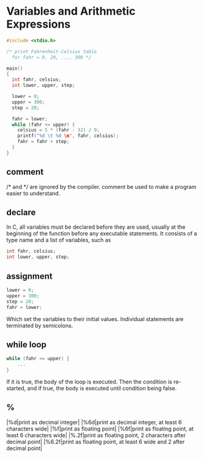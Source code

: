 # Variables and Arithmetic Expressions

```c
#include <stdio.h>

/* print Fahrenheit-Celsius table
  for fahr = 0, 20, ..., 300 */

main()
{
  int fahr, celsius;
  int lower, upper, step;

  lower = 0;
  upper = 300;
  step = 20;

  fahr = lower;
  while (fahr <= upper) {
    celsius = 5 * (fahr - 32) / 9;
    printf("%d \t %d \m", fahr, celsius);
    fahr = fahr + step;
  }
}
```

## comment

/* and */ are ignored by the compiler. comment be used to make a program easier to understand.

## declare

In C, all variables must be declared before they are used, usually at the beginning of the function before any executable statements. It consists of a type name and a list of variables, such as

```c
int fahr, celsius;
int lower, upper, step;
```

## assignment

```c
lower = 0;
upper = 300;
step = 20;
fahr = lower;
```

Which set the variables to their initial values. Individual statements are terminated by semicolons.

## while loop

```c
while (fahr <= upper) {
    ...
}
```

If it is true, the body of the loop is executed. Then the condition is re-started, and if true, the body is executed until condition being false.

## %

|%d|print as decimal integer|
|%6d|print as decimal integer, at least 6 characters wide|
|%f|print as floating point|
|%6f|print as floating point, at least 6 characters wide|
|%.2f|print as floating point, 2 characters after decimal point|
|%6.2f|print as floating point, at least 6 wide and 2 after decimal point|


